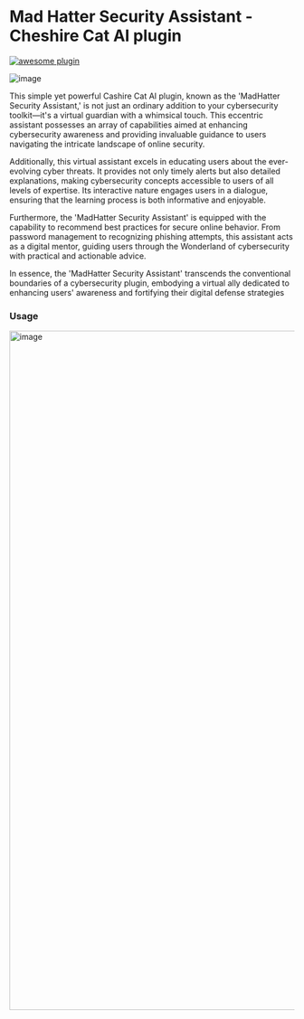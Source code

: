 # Mad Hatter Security Assistant - Cheshire Cat AI plugin

[![awesome plugin](https://custom-icon-badges.demolab.com/static/v1?label=&message=awesome+plugin&color=F4F4F5&style=for-the-badge&logo=cheshire_cat_black)](https://)


![image](https://github.com/ethanlacerenza/Mad-Hatter/assets/71321892/3fe38502-895b-4ab4-8a2d-54817422a3af)


This simple yet powerful Cashire Cat AI plugin, known as the 'MadHatter Security Assistant,' is not just an ordinary addition to your cybersecurity toolkit—it's a virtual guardian with a whimsical touch. This eccentric assistant possesses an array of capabilities aimed at enhancing cybersecurity awareness and providing invaluable guidance to users navigating the intricate landscape of online security.


Additionally, this virtual assistant excels in educating users about the ever-evolving cyber threats. It provides not only timely alerts but also detailed explanations, making cybersecurity concepts accessible to users of all levels of expertise. Its interactive nature engages users in a dialogue, ensuring that the learning process is both informative and enjoyable.

Furthermore, the 'MadHatter Security Assistant' is equipped with the capability to recommend best practices for secure online behavior. From password management to recognizing phishing attempts, this assistant acts as a digital mentor, guiding users through the Wonderland of cybersecurity with practical and actionable advice.

In essence, the 'MadHatter Security Assistant' transcends the conventional boundaries of a cybersecurity plugin, embodying a virtual ally dedicated to enhancing users' awareness and fortifying their digital defense strategies

### Usage

<img width="1202" alt="image" src="https://github.com/ethanlacerenza/Mad-Hatter/assets/71321892/5e0ea6f9-cb4e-4537-9bb5-02016d8c53e2">

